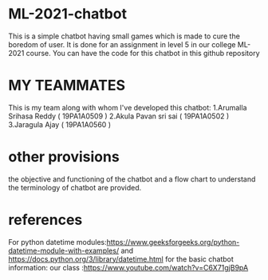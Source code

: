 # ML-2021-chatbot
This is a simple chatbot having small games which is made to cure the boredom of user.
It is done for an assignment in level 5 in our college ML-2021 course.
You can have the code for this chatbot in this github repository

# MY TEAMMATES
This is my team along with whom I've developed this chatbot:
1.Arumalla Srihasa Reddy ( 19PA1A0509 )
2.Akula Pavan sri sai ( 19PA1A0502 )
3.Jaragula Ajay ( 19PA1A0560 )

# other provisions
the objective and functioning of the chatbot and a flow chart to understand the terminology of chatbot are provided.

# references
For python datetime modules:https://www.geeksforgeeks.org/python-datetime-module-with-examples/
                         and https://docs.python.org/3/library/datetime.html
for the basic chatbot information: our class :https://www.youtube.com/watch?v=C6X71gjB9pA
